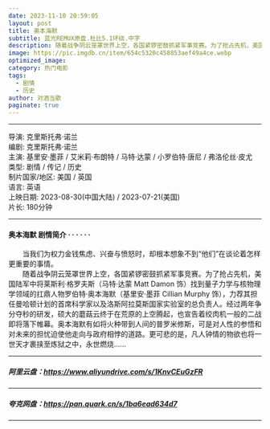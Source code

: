 ```yaml
---
date: 2023-11-10 20:59:05
layout: post
title: 奥本海默
subtitle: 蓝光REMUX原盘.杜比5.1环绕.中字
description: 随着战争阴云笼罩世界上空，各国紧锣密鼓抓紧军事竞赛。为了抢占先机，美国陆军中将莱斯利·格罗夫斯找到量子力学与核物理学领域的扛鼎人物罗伯特·奥本海默，力荐其担任曼哈顿计划的首席科学家以及洛斯阿拉莫斯国家实验室的总负责人...
image: https://pic.imgdb.cn/item/654c5320c458853aef49a4ce.webp
optimized_image: 
category: 热门电影
tags:
  - 剧情
  - 历史
author: 对酒当歌
paginate: true
---
```


---

导演: 克里斯托弗·诺兰  
编剧: 克里斯托弗·诺兰  
主演: 基里安·墨菲 / 艾米莉·布朗特 / 马特·达蒙 / 小罗伯特·唐尼 / 弗洛伦丝·皮尤  
类型: 剧情 / 传记 / 历史  
制片国家/地区: 美国 / 英国  
语言: 英语  
上映日期: 2023-08-30(中国大陆) / 2023-07-21(美国)  
片长: 180分钟  

---

#### 奥本海默 剧情简介 · · · · · ·

　　当我们为权力金钱焦虑、兴奋与愤怒时，却根本想象不到“他们”在谈论着怎样更重要的事情。  
　　随着战争阴云笼罩世界上空，各国紧锣密鼓抓紧军事竞赛。为了抢占先机，美国陆军中将莱斯利·格罗夫斯（马特·达蒙 Matt Damon 饰）找到量子力学与核物理学领域的扛鼎人物罗伯特·奥本海默（基里安·墨菲 Cillian Murphy 饰），力荐其担任曼哈顿计划的首席科学家以及洛斯阿拉莫斯国家实验室的总负责人。经过两年争分夺秒的研发，硕大的蘑菇云终于在荒原的上空腾起，也宣告着绞肉机一般的二战即将落下帷幕。奥本海默有如将火种带到人间的普罗米修斯，可是对人性的参悟和对未来的担忧迫使他走向与政府相悖的道路。更可悲的是，凡人钟情的物欲也将一世天才裹挟至炼狱之中，永世燃烧……

---

##### 阿里云盘：<https://www.aliyundrive.com/s/1KnvCEuGzFR>

---

##### 夸克网盘：<https://pan.quark.cn/s/1ba6ead634d7>

---
